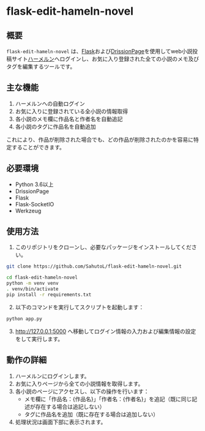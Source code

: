 
# flask-edit-hameln-novel

## 概要
`flask-edit-hameln-novel` は、[Flask](https://flask.palletsprojects.com/en/3.0.x/)および[DrissionPage](https://github.com/g1879/DrissionPage)を使用してweb小説投稿サイト[ハーメルン](https://syosetu.org)へログインし、お気に入り登録された全ての小説のメモ及びタグを編集するツールです。


## 主な機能

1. ハーメルンへの自動ログイン
2. お気に入りに登録されている全小説の情報取得
3. 各小説のメモ欄に作品名と作者名を自動追記
4. 各小説のタグに作品名を自動追加

これにより、作品が削除された場合でも、どの作品が削除されたのかを容易に特定することができます。


## 必要環境

- Python 3.6以上
- DrissionPage
- Flask
- Flask-SocketIO
- Werkzeug


## 使用方法

1. このリポジトリをクローンし、必要なパッケージをインストールしてください。

```bash
git clone https://github.com/SahutoL/flask-edit-hameln-novel.git

cd flask-edit-hameln-novel
python -m venv venv
. venv/bin/activate
pip install -r requirements.txt
```

2. 以下のコマンドを実行してスクリプトを起動します：

```bash
python app.py
```

3. http://127.0.0.1:5000 へ移動してログイン情報の入力および編集情報の設定をして実行します。

## 動作の詳細

1. ハーメルンにログインします。
2. お気に入りページから全ての小説情報を取得します。
3. 各小説のページにアクセスし、以下の操作を行います：
   - メモ欄に「作品名：{作品名}」「作者名：{作者名}」を追記（既に同じ記述が存在する場合は追記しない）
   - タグに作品名を追加（既に存在する場合は追加しない）
4. 処理状況は画面下部に表示されます。


